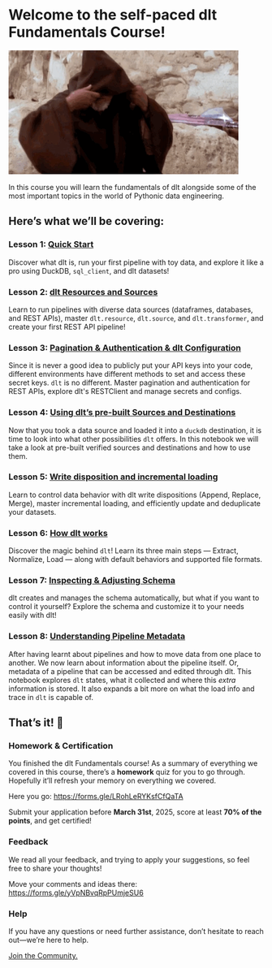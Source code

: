 # Welcome to the self-paced dlt Fundamentals Course!

![simpsons-hello.gif](giphy.gif)

In this course you will learn the fundamentals of dlt alongside some of the most important topics in the world of Pythonic data engineering.

## **Here’s what we’ll be covering:**

### Lesson 1: [Quick Start](https://colab.research.google.com/drive/1QwlDWxX5hvwbHMkCgiF0UCzGFRMRoSPY#forceEdit=true&sandboxMode=true)

Discover what dlt is, run your first pipeline with toy data, and explore it like a pro using DuckDB, `sql_client`, and dlt datasets!

### Lesson 2: [dlt Resources and Sources](https://colab.research.google.com/drive/1tc94GvIoYXmYrjUibDhY_9iPR5zA0Eyw#forceEdit=true&sandboxMode=true)

Learn to run pipelines with diverse data sources (dataframes, databases, and REST APIs), 
master `dlt.resource`, `dlt.source`, and `dlt.transformer`, and create your first REST API pipeline!

### Lesson 3: [Pagination & Authentication & dlt Configuration](https://colab.research.google.com/drive/1-jVNzMJTRYHhbRlXgGFlhMwdML1L9zMx#forceEdit=true&sandboxMode=true)

Since it is never a good idea to publicly put your API keys into your code, different environments have different methods to set and access these secret keys. `dlt` is no different.
Master pagination and authentication for REST APIs, explore dlt's RESTClient and manage secrets and configs.

### Lesson 4: [Using dlt’s pre-built Sources and Destinations](https://colab.research.google.com/drive/1mfqZulsuFDc7h27d6joe2_Dduvl1uM-2#forceEdit=true&sandboxMode=true)
Now that you took a data source and loaded it into a `duckdb` destination, it is time to look into what other possibilities `dlt` offers.
In this notebook we will take a look at pre-built verified sources and destinations and how to use them.

### Lesson 5: [Write disposition and incremental loading](https://colab.research.google.com/drive/1Zf24gIVMNNj9j-gtXFl8p0orI9ttySDn#forceEdit=true&sandboxMode=true)

Learn to control data behavior with dlt write dispositions (Append, Replace, Merge), master incremental loading, and efficiently update and deduplicate your datasets.

### Lesson 6: [How dlt works](https://colab.research.google.com/drive/1geSMNRkSwAelQJKd3e8vdoHCKiHMdmIo#forceEdit=true&sandboxMode=true)

Discover the magic behind `dlt`! Learn its three main steps — Extract, Normalize, Load — along with default behaviors and supported file formats.

### Lesson 7: [Inspecting & Adjusting Schema](https://colab.research.google.com/drive/1LokUcM5YSazdq5jfbkop-Z5rmP-39y4r#forceEdit=true&sandboxMode=true)

dlt creates and manages the schema automatically, but what if you want to control it yourself? Explore the schema and customize it to your needs easily with dlt!

### Lesson 8: [Understanding Pipeline Metadata](https://colab.research.google.com/drive/1jp5UtydA3x9cAq-fbW2tRmAOl4LMZqM1#forceEdit=true&sandboxMode=true)

After having learnt about pipelines and how to move data from one place to another. We now learn about information about the pipeline itself. Or, metadata of a pipeline that can be accessed and edited through dlt.
This notebook explores `dlt` states, what it collected and where this *extra* information is stored. It also expands a bit more on what the load info and trace in `dlt` is capable of.

## That’s it! 🎉

### Homework & Certification

You finished the dlt Fundamentals course! As a summary of everything we covered in this course, 
there’s a **homework** quiz for you to go through. Hopefully it’ll refresh your memory on everything we covered. 

Here you go: https://forms.gle/LRohLeRYKsfCfQaTA

Submit your application before **March 31st**, 2025, score at least **70% of the points**, and get certified!

### Feedback

We read all your feedback, and trying to apply your suggestions, so feel free to share your thoughts!

Move your comments and ideas there: https://forms.gle/yVpNBvqRpPUmjeSU6

### Help

If you have any questions or need further assistance, don’t hesitate to reach out—we’re here to help.

[Join the Community.](http://dlthub.com/community)
